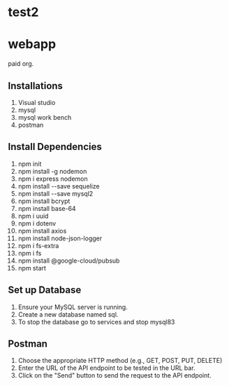 # test2
# webapp
paid org.
## Installations
1. Visual studio
2. mysql
3. mysql work bench
4. postman
   
## Install Dependencies
1. npm init
2. npm install -g nodemon
3. npm i express nodemon
4. npm install --save sequelize
5. npm install --save mysql2
6. npm install bcrypt
7. npm install base-64
8. npm i uuid
9. npm i dotenv
10. npm install axios
11. npm install node-json-logger
12. npm i fs-extra
13. npm i fs
14. npm install @google-cloud/pubsub
15. npm start
   
## Set up Database
1. Ensure your MySQL server is running.
2. Create a new database named sql.
3. To stop the database go to services and stop mysql83

## Postman
1. Choose the appropriate HTTP method (e.g., GET, POST, PUT, DELETE)
2. Enter the URL of the API endpoint to be tested in the URL bar.
3. Click on the "Send" button to send the request to the API endpoint.
